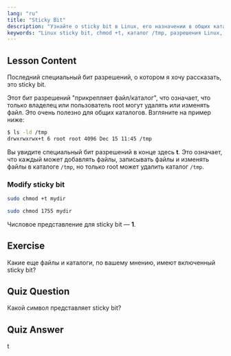```yaml
---
lang: "ru"
title: "Sticky Bit"
description: "Узнайте о sticky bit в Linux, его назначении в общих каталогах, таких как /tmp, и как установить его с помощью chmod. Разберитесь в этом ключевом разрешении файла!"
keywords: "Linux sticky bit, chmod +t, каталог /tmp, разрешения Linux, безопасность файлов, учебник по Linux, Linux для начинающих"
---
```


## Lesson Content

Последний специальный бит разрешений, о котором я хочу рассказать, это sticky bit.

Этот бит разрешений "прикрепляет файл/каталог", что означает, что только владелец или пользователь root могут удалять или изменять файл. Это очень полезно для общих каталогов. Взгляните на пример ниже:

```bash
$ ls -ld /tmp
drwxrwxrwx+t 6 root root 4096 Dec 15 11:45 /tmp
```

Вы увидите специальный бит разрешений в конце здесь **t**. Это означает, что каждый может добавлять файлы, записывать файлы и изменять файлы в каталоге `/tmp`, но только root может удалить каталог `/tmp`.

### Modify sticky bit

```bash
sudo chmod +t mydir

sudo chmod 1755 mydir
```

Числовое представление для sticky bit — **1**.

## Exercise

Какие еще файлы и каталоги, по вашему мнению, имеют включенный sticky bit?

## Quiz Question

Какой символ представляет sticky bit?

## Quiz Answer

t

